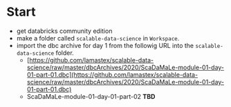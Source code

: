 # Start

- get databricks community edition
- make a folder called `scalable-data-science` in `Workspace`.
- import the dbc archive for day 1 from the followig URL into the `scalable-data-science` folder.
  - [https://github.com/lamastex/scalable-data-science/raw/master/dbcArchives/2020/ScaDaMaLe-module-01-day-01-part-01.dbc](https://github.com/lamastex/scalable-data-science/raw/master/dbcArchives/2020/ScaDaMaLe-module-01-day-01-part-01.dbc)
  - ScaDaMaLe-module-01-day-01-part-02 **TBD**
